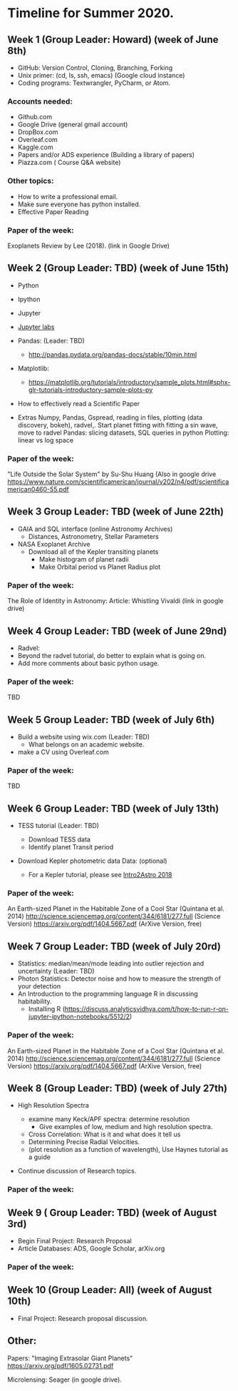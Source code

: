 
# Timeline for Summer 2020.

## Week 1 (Group Leader: Howard) (week of June 8th)
* GitHub: Version Control, Cloning, Branching, Forking
* Unix primer: (cd, ls, ssh, emacs) (Google cloud instance)
* Coding programs: Textwrangler, PyCharm, or Atom.
### Accounts needed:
  * Github.com
  * Google Drive (general gmail account)
  * DropBox.com
  * Overleaf.com 
  * Kaggle.com
  * Papers and/or ADS experience (Building a library of papers)
  * Piazza.com ( Course Q&A website)
### Other topics:
  * How to write a professional email.
  * Make sure everyone has python installed.
  * Effective Paper Reading

### Paper of the week:
Exoplanets Review by Lee (2018). (link in Google Drive)

## Week 2 (Group Leader: TBD) (week of June 15th)
* Python
* Ipython
* Jupyter
* [Jupyter labs](https://github.com/jupyterlab/jupyterlab)

* Pandas: (Leader: TBD)
   * http://pandas.pydata.org/pandas-docs/stable/10min.html

* Matplotlib:
   * https://matplotlib.org/tutorials/introductory/sample_plots.html#sphx-glr-tutorials-introductory-sample-plots-py

* How to effectively read a Scientific Paper

* Extras
    Numpy, Pandas, Gspread, reading in files, plotting (data discovery, bokeh), radvel,.
    Start planet fitting with fitting a sin wave, move to radvel
    Pandas: slicing datasets, SQL queries in python
    Plotting: linear vs log space
    
### Paper of the week: 
"Life Outside the Solar System"  by Su-Shu Huang  (Also in google drive
https://www.nature.com/scientificamerican/journal/v202/n4/pdf/scientificamerican0460-55.pdf 


## Week 3 Group Leader: TBD (week of June 22th)
 * GAIA and SQL interface (online Astronomy Archives)
   * Distances,  Astronometry, Stellar Parameters
 * NASA Exoplanet Archive
   * Download all of the Kepler transiting planets
      * Make histogram of planet radii
      * Make Orbital period vs Planet Radius plot
      
      
### Paper of the week:
The Role of Identity in Astronomy:
Article: Whistling Vivaldi (link in google drive)


## Week 4 Group Leader: TBD (week of June 29nd)
 * Radvel:
 * Beyond the radvel tutorial, do better to explain what is going on. 
 * Add more comments about basic python usage.

### Paper of the week:
TBD

## Week 5  Group Leader:  TBD  (week of July 6th)
 * Build a website using wix.com (Leader: TBD) 
    * What belongs on an academic website. 
 * make a CV using Overleaf.com 
 
### Paper of the week:
TBD

## Week 6 Group Leader: TBD (week of July 13th)
* TESS tutorial (Leader: TBD)
  * Download TESS data
  * Identify planet Transit period


* Download Kepler photometric data Data: (optional)
   * For a Kepler tutorial, please see [Intro2Astro 2018](https://github.com/howardisaacson/Introduction-to-Astronomy-Research-2018/blob/master/Week6_kepler_photometry/Kepler_Photometry_Tutorial.ipynb)
### Paper of the week:
An Earth-sized Planet in the Habitable Zone of a Cool Star (Quintana et al. 2014)
http://science.sciencemag.org/content/344/6181/277.full (Science Version)
https://arxiv.org/pdf/1404.5667.pdf (ArXive Version, free)

## Week 7 Group Leader: TBD (week of July 20rd)
 *  Statistics: median/mean/mode leading into outlier rejection and uncertainty (Leader: TBD)
 *  Photon Statistics: Detector noise and how to measure the strength of your detection
 *  An Introduction to the programming language R in discussing habitability.
    * Installing R (https://discuss.analyticsvidhya.com/t/how-to-run-r-on-jupyter-ipython-notebooks/5512/2)

### Paper of the week:
An Earth-sized Planet in the Habitable Zone of a Cool Star (Quintana et al. 2014)
http://science.sciencemag.org/content/344/6181/277.full (Science Version)
https://arxiv.org/pdf/1404.5667.pdf (ArXive Version, free)



## Week 8 (Group Leader: TBD) (week of July 27th)
* High Resolution Spectra
  * examine many Keck/APF spectra: determine resolution 
     * Give examples of low, medium and high resolution spectra.
  * Cross Correlation: What is it and what does it tell us
  * Determining Precise Radial Velocities.
  * (plot resolution as a function of wavelength), Use Haynes tutorial as a guide
  
* Continue discussion of Research topics.


### Paper of the week:

## Week 9 ( Group Leader: TBD) (week of August 3rd) 
* Begin Final Project: Research Proposal
* Article Databases: ADS, Google Scholar, arXiv.org

### Paper of the week:


## Week 10 (Group Leader: All) (week of August 10th)
* Final Project: Research proposal discussion.

## Other:

Papers:
"Imaging Extrasolar Giant Planets"
https://arxiv.org/pdf/1605.02731.pdf

Microlensing:
Seager (in google drive).


